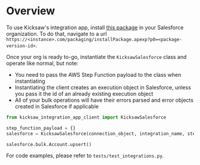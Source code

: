 # Overview

To use Kicksaw's integration app, install [this package](https://github.com/Kicksaw-Consulting/integration-app-sfdx) in your Salesforce organization.
To do that, navigate to a url `https://<instance>.com/packaging/installPackage.apexp?p0=<package-version-id>`.

Once your org is ready to-go, instantiate the `KicksawSalesforce` class and operate like normal, but note:

- You need to pass the AWS Step Function payload to the class when instantiating
- Instantiating the client creates an execution object in Salesforce, unless you pass it the id of an already existing execution object
- All of your bulk operations will have their errors parsed and error objects created in Salesforce if applicable

```python
from kicksaw_integration_app_client import KicksawSalesforce

step_function_payload = {}
salesforce = KicksawSalesforce(connection_object, integration_name, step_function_payload)

salesforce.bulk.Account.upsert()
```

For code examples, please refer to `tests/test_integrations.py`.
